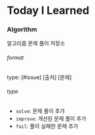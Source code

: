 # Today I Learned

### Algorithm

알고리즘 문제 풀이 저장소

###### format

type: [#issue] [출처] [문제]

###### type

- `solve`: 문제 풀이 추가
- `improve`: 개선된 문제 풀이 추가
- `fail`: 풀이 실패한 문제 추가
